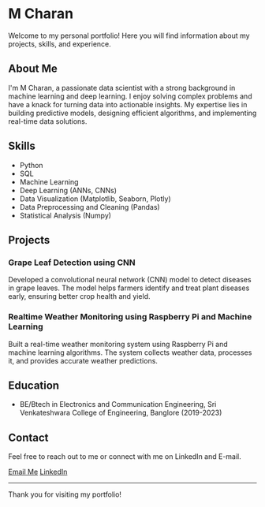 # M Charan

Welcome to my personal portfolio! Here you will find information about my projects, skills, and experience.

## About Me

I'm M Charan, a passionate data scientist with a strong background in machine learning and deep learning. I enjoy solving complex problems and have a knack for turning data into actionable insights. My expertise lies in building predictive models, designing efficient algorithms, and implementing real-time data solutions.

## Skills

- Python
- SQL
- Machine Learning
- Deep Learning (ANNs, CNNs)
- Data Visualization (Matplotlib, Seaborn, Plotly)
- Data Preprocessing and Cleaning (Pandas)
- Statistical Analysis (Numpy)

## Projects

### Grape Leaf Detection using CNN
Developed a convolutional neural network (CNN) model to detect diseases in grape leaves. The model helps farmers identify and treat plant diseases early, ensuring better crop health and yield.

### Realtime Weather Monitoring using Raspberry Pi and Machine Learning
Built a real-time weather monitoring system using Raspberry Pi and machine learning algorithms. The system collects weather data, processes it, and provides accurate weather predictions.

## Education

- BE/Btech in Electronics and Communication Engineering, Sri Venkateshwara College of Engineering, Banglore (2019-2023)

## Contact

Feel free to reach out to me or connect with me on LinkedIn and E-mail.

[Email Me](charanmandi970@gmail.com)
[LinkedIn](https://www.linkedin.com/in/m-charan-28108a1b6/)


---

Thank you for visiting my portfolio!
